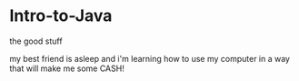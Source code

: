 # Intro-to-Java

the good stuff

my best friend is asleep and i'm learning 
how to use my computer in a way that will 
make me some CASH!
